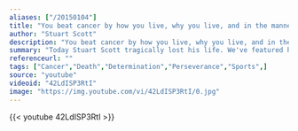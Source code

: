 ```yaml
---
aliases: ["/20150104"]
title: "You beat cancer by how you live, why you live, and in the manner in which you live."
author: "Stuart Scott"
description: "You beat cancer by how you live, why you live, and in the manner in which you live. - Stuart Scott quotes from GetInspired365.com"
summary: "Today Stuart Scott tragically lost his life. We've featured his amazing story before. Stuart was a true inspiration in the way he lived his life and this is ESPN's tribute video to him. We hope Stuart finds peace."
referenceurl: ""
tags: ["Cancer","Death","Determination","Perseverance","Sports",]
source: "youtube"
videoid: "42LdISP3RtI"
image: "https://img.youtube.com/vi/42LdISP3RtI/0.jpg"
---
```


{{< youtube 42LdISP3RtI >}}

